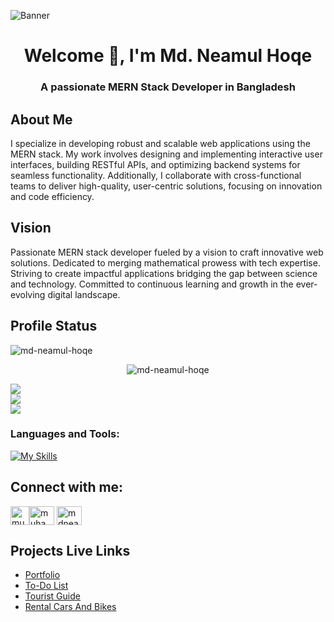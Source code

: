 ![Banner](https://github.com/Md-Neamul-Hoqe/Md-Neamul-Hoqe/blob/main/MERN%20Stack%20Developer.png)

<h1 align="center">Welcome 👋, I'm Md. Neamul Hoqe</h1>
<h3 align="center">A passionate MERN Stack Developer in Bangladesh</h3>

## About Me

I specialize in developing robust and scalable web applications using the MERN stack. My work involves designing and implementing interactive user interfaces, building RESTful APIs, and optimizing backend systems for seamless functionality. Additionally, I collaborate with cross-functional teams to deliver high-quality, user-centric solutions, focusing on innovation and code efficiency.

## Vision

Passionate MERN stack developer fueled by a vision to craft innovative web solutions. Dedicated to merging mathematical prowess with tech expertise. Striving to create impactful applications bridging the gap between science and technology. Committed to continuous learning and growth in the ever-evolving digital landscape.

## Profile Status

<p align="left"> <img src="https://komarev.com/ghpvc/?username=md-neamul-hoqe&label=Profile%20views&color=0e75b6&style=plastic" alt="md-neamul-hoqe" /> </p>

<p align="center"><img src="https://github-profile-trophy.vercel.app/?username=md-neamul-hoqe&theme=matrix&column=3&margin-w=15&margin-h=15" alt="md-neamul-hoqe" /></p>

<picture>
  <source
    srcset="https://github-readme-stats.vercel.app/api/top-langs?username=md-neamul-hoqe&show_icons=true&theme=dark&layout=compact"
    media="(prefers-color-scheme: dark)"
  />
  <source
    srcset="https://github-readme-stats.vercel.app/api/top-langs?username=md-neamul-hoqe&show_icons=true&layout=compact"
    media="(prefers-color-scheme: light), (prefers-color-scheme: no-preference)"
  />
  <img src="https://github-readme-stats.vercel.app/api?username=md-neamul-hoqe&show_icons=true" />
</picture>

<br/>
<picture>
  <source
    srcset="https://github-readme-streak-stats.herokuapp.com/?user=md-neamul-hoqe&theme=dark&border_radius=5&date_format=j%20M%5B%20Y%5D"
    media="(prefers-color-scheme: dark)"
  />
  <source
    srcset="https://github-readme-streak-stats.herokuapp.com/?user=md-neamul-hoqe&border_radius=5&date_format=j%20M%5B%20Y%5D"
    media="(prefers-color-scheme: light), (prefers-color-scheme: no-preference)"
  />
  <img src="https://github-readme-stats.vercel.app/api?username=md-neamul-hoqe&show_icons=true" />
</picture>

<br/>
<picture>
  <source
    srcset="https://github-readme-stats.vercel.app/api?username=md-neamul-hoqe&show_icons=true&theme=dark&border_radius=5"
    media="(prefers-color-scheme: dark)"
  />
  <source
    srcset="https://github-readme-stats.vercel.app/api?username=md-neamul-hoqe&show_icons=true"
    media="(prefers-color-scheme: light), (prefers-color-scheme: no-preference)"
  />
  <img src="https://github-readme-stats.vercel.app/api?username=md-neamul-hoqe&show_icons=true" />
</picture>

<h3 align="left">Languages and Tools:</h3>

[![My Skills](https://skillicons.dev/icons?i=html,css,tailwindcss,bootstrap,js,react,expressjs,mongodb,postman,nodejs,firebase,vercel,netlify,git,github,photoshop,figma,php,mysql)](https://skillicons.dev)


## Connect with me:
<p align="left">
<a href="mailto:hoqe1997@gmial.com" target="blank"><img width="auto" align="center" src="https://ssl.gstatic.com/ui/v1/icons/mail/rfr/logo_gmail_lockup_default_1x_r5.png" alt="muhammad-neamul-hoqe-ibn-aroub-69a40429b" height="30" width="40" /></a><a href="https://linkedin.com/in/muhammad-neamul-hoqe-ibn-aroub-69a40429b" target="blank"><img align="center" src="https://raw.githubusercontent.com/rahuldkjain/github-profile-readme-generator/master/src/images/icons/Social/linked-in-alt.svg" alt="muhammad-neamul-hoqe-ibn-aroub-69a40429b" height="30" width="40" /></a>
<a href="https://fb.com/mdneamulhoqe.neamul" target="blank"><img align="center" src="https://raw.githubusercontent.com/rahuldkjain/github-profile-readme-generator/master/src/images/icons/Social/facebook.svg" alt="mdneamulhoqe.neamul" height="30" width="40" /></a>
</p>


## Projects Live Links
- [Portfolio](http://ibn-aroub-portfolio.surge.sh)
- [To-Do List](https://to-do-mnh.web.app)
- [Tourist Guide](https://tourist-guides-mnh.web.app)
- [Rental Cars And Bikes](https://ass-11-career-maker-client.web.app)


